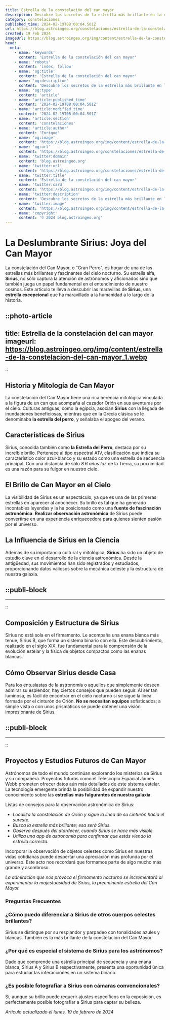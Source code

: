 ```yaml
---
title: Estrella de la constelación del can mayor
description: Descubre los secretos de la estrella más brillante en la constelación del Can Mayor, un faro celestial que guía a los astrónomos.
category: constelaciones
published_time: 2024-02-19T08:00:04.501Z
url: https://blog.astroingeo.org/constelaciones/estrella-de-la-constelacion-del-can-mayor
created: 19 Feb 2024
imageUrl: https://blog.astroingeo.org/img/content/estrella-de-la-constelacion-del-can-mayor_1.webp
head:
  meta:
    - name: 'keywords'
      content: 'Estrella de la constelación del can mayor'
    - name: 'robots'
      content: 'index, follow'
    - name: 'og:title'
      content: 'Estrella de la constelación del can mayor'
    - name: 'og:description'
      content: 'Descubre los secretos de la estrella más brillante en la constelación del Can Mayor, un faro celestial que guía a los astrónomos.'
    - name: 'og:type'
      content: 'article'
    - name: 'article:published_time'
      content: '2024-02-19T08:00:04.501Z'
    - name: 'article:modified_time'
      content: '2024-02-19T08:00:04.501Z'
    - name: 'article:section'
      content: 'constelaciones'
    - name: 'article:author'
      content: 'Enrique'
    - name: 'og:image'
      content: 'https://blog.astroingeo.org/img/content/estrella-de-la-constelacion-del-can-mayor_1.webp'
    - name: 'og:url'
      content: 'https://blog.astroingeo.org/constelaciones/estrella-de-la-constelacion-del-can-mayor'
    - name: 'twitter:domain'
      content: 'blog.astroingeo.org'
    - name: 'twitter:url'
      content: 'https://blog.astroingeo.org/constelaciones/estrella-de-la-constelacion-del-can-mayor'
    - name: 'twitter:title'
      content: 'Estrella de la constelación del can mayor'
    - name: 'twitter:card'
      content: 'https://blog.astroingeo.org/img/content/estrella-de-la-constelacion-del-can-mayor_1.webp'
    - name: 'twitter:description'
      content: 'Descubre los secretos de la estrella más brillante en la constelación del Can Mayor, un faro celestial que guía a los astrónomos.'
    - name: 'twitter:image'
      content: 'https://blog.astroingeo.org/img/content/estrella-de-la-constelacion-del-can-mayor_1.webp'
    - name: 'copyright'
      content: '© 2024 blog.astroingeo.org'
---
```

# La Deslumbrante Sirius: Joya del Can Mayor

La constelación del Can Mayor, o "Gran Perro", es hogar de una de las estrellas más brillantes y fascinantes del cielo nocturno. Su estrella alfa, **Sirius**, no sólo captura la atención de astrónomos y aficionados sino que también juega un papel fundamental en el entendimiento de nuestro cosmos. Este artículo te lleva a descubrir las maravillas de **Sirius**, una **estrella excepcional** que ha maravillado a la humanidad a lo largo de la historia.


::photo-article
---
title: Estrella de la constelación del can mayor
imageurl: https://blog.astroingeo.org/img/content/estrella-de-la-constelacion-del-can-mayor_1.webp
---
::



## Historia y Mitología de Can Mayor

La constelación del Can Mayor tiene una rica herencia mitológica vinculada a la figura de un can que acompaña al cazador Orión en sus aventuras por el cielo. Culturas antiguas, como la egipcia, asocian **Sirius** con la llegada de inundaciones beneficiosas, mientras que en la Grecia clásica se le denominaba **la estrella del perro**, y señalaba el apogeo del verano.

## Características de Sirius

Sirius, conocida también como **la Estrella del Perro**, destaca por su increíble brillo. Pertenece al tipo espectral A1V, clasificación que indica su característico color azul-blanco y su estado como una estrella de secuencia principal. Con una distancia de sólo *8.6 años luz* de la Tierra, su proximidad es una razón para su fulgor en nuestro cielo.

## El Brillo de Can Mayor en el Cielo

La visibilidad de Sirius es un espectáculo, ya que es una de las primeras estrellas en aparecer al anochecer. Su brillo es tal que ha generado incontables leyendas y la ha posicionado como una **fuente de fascinación astronómica**. **Realizar observación astronómica** de Sirius puede convertirse en una experiencia enriquecedora para quienes sienten pasión por el universo.

## La Influencia de Sirius en la Ciencia

Además de su importancia cultural y mitológica, **Sirius** ha sido un objeto de estudio clave en el desarrollo de la ciencia astronómica. Desde la antigüedad, sus movimientos han sido registrados y estudiados, proporcionando datos valiosos sobre la mecánica celeste y la estructura de nuestra galaxia.


  ::publi-block
  ---
  ---
  ::
  
  

## Composición y Estructura de Sirius

Sirius no está sola en el firmamento. Le acompaña una enana blanca más tenue, Sirius B, que forma un sistema binario con ella. Este descubrimiento, realizado en el siglo XIX, fue fundamental para la comprensión de la evolución estelar y la física de objetos compactos como las enanas blancas.

## Cómo Observar Sirius desde Casa

Para los entusiastas de la astronomía o aquellos que simplemente deseen admirar su esplendor, hay ciertos consejos que pueden seguir. Al ser tan luminosa, es fácil de encontrar en el cielo nocturno si se sigue la línea formada por el cinturón de Orión. **No se necesitan equipos** sofisticados; a simple vista o con unos prismáticos se puede obtener una visión impresionante de Sirius.


  ::publi-block
  ---
  ---
  ::
  
  

## Proyectos y Estudios Futuros de Can Mayor

Astrónomos de todo el mundo continúan explorando los misterios de Sirius y su compañera. Proyectos futuros como el Telescopio Espacial James Webb prometen ofrecer datos aún más detallados de este sistema estelar. La tecnología emergente brinda la posibilidad de expandir nuestro conocimiento sobre las **estrellas más fulgurantes de nuestra galaxia**.

Listas de consejos para la observación astronómica de Sirius:

- *Localiza la constelación de Orión y sigue la línea de su cinturón hacia el sureste.*
- *Busca la estrella más brillante; esa será Sirius.*
- *Observa después del atardecer, cuando Sirius se hace más visible.*
- *Utiliza una app de astronomía para confirmar que estás viendo la estrella correcta.*

Incorporar la observación de objetos celestes como Sirius en nuestras vidas cotidianas puede despertar una apreciación más profunda por el universo. Este acto nos recordará que formamos parte de algo mucho más grande y asombroso.

_La admiración que nos provoca el firmamento nocturno se incrementará al experimentar la majestuosidad de Sirius, la preeminente estrella del Can Mayor._

### Preguntas Frecuentes

### ¿Cómo puedo diferenciar a Sirius de otros cuerpos celestes brillantes?
Sirius se distingue por su resplandor y parpadeo con tonalidades azules y blancas. También es la más brillante de la constelación del Can Mayor.

### ¿Por qué es especial el sistema de Sirius para los astrónomos?
Dado que comprende una estrella principal de secuencia y una enana blanca, Sirius A y Sirius B respectivamente, presenta una oportunidad única para estudiar las interacciones en un sistema binario.

### ¿Es posible fotografiar a Sirius con cámaras convencionales?
Sí, aunque su brillo puede requerir ajustes específicos en la exposición, es perfectamente posible fotografiar a Sirius para captar su belleza.

_Artículo actualizado el lunes, 19 de febrero de 2024_